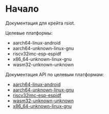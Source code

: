 # Начало

Документация для крейта rsiot.

Целевые платформы:

- aarch64-linux-android
- aarch64-unknown-linux-gnu
- riscv32imc-esp-espidf
- x86_64-unknown-linux-gnu
- wasm32-unknown-unknown

Документация API по целевым платформам:

- [aarch64-linux-android](./rustdoc/aarch64-linux-android/rsiot/index.html)
- [aarch64-unknown-linux-gnu](./rustdoc/aarch64-unknown-linux-gnu/rsiot/index.html)
- [riscv32imc-esp-espidf](./rustdoc/riscv32imc-esp-espidf/rsiot/index.html)
- [wasm32-unknown-unknown](./rustdoc/wasm32-unknown-unknown/rsiot/index.html)
- [x86_64-unknown-linux-gnu](./rustdoc/x86_64-unknown-linux-gnu/rsiot/index.html)
